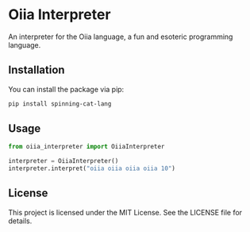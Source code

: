# Oiia Interpreter

An interpreter for the Oiia language, a fun and esoteric programming language.

## Installation

You can install the package via pip:

```bash
pip install spinning-cat-lang
```

## Usage

```python
from oiia_interpreter import OiiaInterpreter

interpreter = OiiaInterpreter()
interpreter.interpret("oiia oiia oiia oiia 10")
```

## License

This project is licensed under the MIT License. See the LICENSE file for details.
